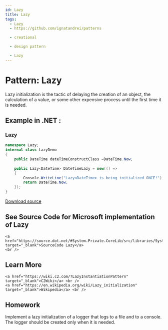 ```yaml
---
id: Lazy
title: Lazy
tags:
  - Lazy
  - https://github.com/ignatandrei/patterns

  - creational

  - design pattern

  - Lazy
---
```


# Pattern:  Lazy

Lazy initialization is the tactic of delaying the creation of an object, the calculation of a value, or some other expensive process until the first time it is needed.    <br />

## Example in .NET : 


###  Lazy
```csharp showLineNumbers title="Lazy example for Pattern Lazy"
namespace Lazy;
internal class LazyDemo
{
    public DateTime dateTimeConstructClass =DateTime.Now;
    
    public Lazy<DateTime> DateTimeLazy = new(() =>
    {
        Console.WriteLine("Lazy<DateTime> is being initialized ONCE!");
        return DateTime.Now;
    });
}

```


[Download source](/zipSourceCodes/lazy.zip)



## See Source Code for Microsoft implementation of Lazy

    <a href="https://source.dot.net/#System.Private.CoreLib/src/libraries/System.Private.CoreLib/src/System/Lazy.cs" target="_blank">SourceCode Lazy</a>
    <br />


## Learn More

    <a href="https://wiki.c2.com/?LazyInstantiationPattern" target="_blank">C2Wiki</a> <br />
    <a href="https://en.wikipedia.org/wiki/Lazy_initialization" target="_blank">Wikipedia</a> <br />


## Homework


Implement a lazy initialization of a logger that logs to a file and to a console.    <br />
The logger should be created only when it is needed.    <br />


